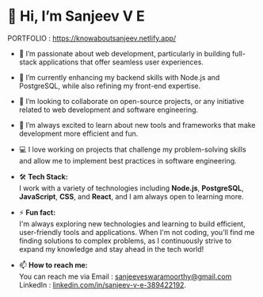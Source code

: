 # 👋 Hi, I’m Sanjeev V E

PORTFOLIO : https://knowaboutsanjeev.netlify.app/

- 👀 I’m passionate about web development, particularly in building full-stack applications that offer seamless user experiences.  

- 🌱 I’m currently enhancing my backend skills with Node.js and PostgreSQL, while also refining my front-end expertise.  

- 💞️ I’m looking to collaborate on open-source projects, or any initiative related to web development and software engineering.  

- 🌟 I’m always excited to learn about new tools and frameworks that make development more efficient and fun.  

- 💻 I love working on projects that challenge my problem-solving skills and allow me to implement best practices in software engineering.  

- 🛠️ **Tech Stack:**  
  I work with a variety of technologies including **Node.js**, **PostgreSQL**, **JavaScript**, **CSS**, and **React**, and I am always open to learning more.  

- ⚡ **Fun fact:**  
  I'm always exploring new technologies and learning to build efficient, user-friendly tools and applications. When I'm not coding, you’ll find me finding solutions to complex problems, as I continuously strive to expand my knowledge and stay ahead in the tech world!

- 📫 **How to reach me:**  
  You can reach me via
  Email : [sanjeeveswaramoorthy@gmail.com](mailto:sanjeeveswaramoorthy@gmail.com)
  LinkedIn : [linkedin.com/in/sanjeev-v-e-389422192](https://linkedin.com/in/sanjeev-v-e-389422192).
